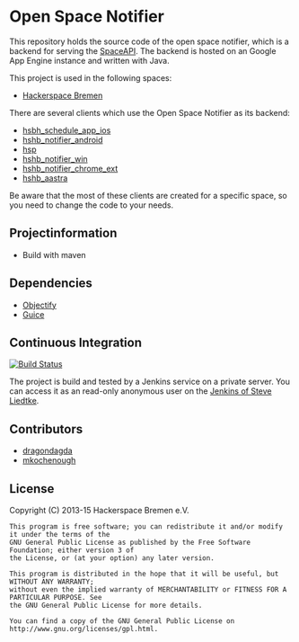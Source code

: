 Open Space Notifier
============================

This repository holds the source code of the open space notifier, which is a backend for serving the [SpaceAPI](http://spaceapi.net). The backend is hosted on an Google App Engine instance and written with Java. 

This project is used in the following spaces:
* [Hackerspace Bremen](https://hackerspacehb.appspot.com)

There are several clients which use the Open Space Notifier as its backend:
* [hsbh_schedule_app_ios](https://github.com/HackerspaceBremen/hsbh_schedule_app_ios)
* [hshb_notifier_android](https://github.com/HackerspaceBremen/hshb_notifier_android)
* [hsp](https://github.com/HackerspaceBremen/hsp)
* [hshb_notifier_win](https://github.com/HackerspaceBremen/hshb_notifier_win)
* [hshb_notifier_chrome_ext](https://github.com/HackerspaceBremen/hshb_notifier_chrome_ext)
* [hshb_aastra](https://github.com/HackerspaceBremen/hshb_aastra)

Be aware that the most of these clients are created for a specific space, so you need to change the code to your needs.

Projectinformation
------------------

- Build with maven

Dependencies
------------

- [Objectify](https://code.google.com/p/objectify-appengine) 
- [Guice](https://code.google.com/p/google-guice)

Continuous Integration
----------------------

[![Build Status](http://tools.steveliedtke.de/jenkins/job/open%20space%20notifier%20-%20master/badge/icon)](http://tools.steveliedtke.de/jenkins/job/open%20space%20notifier%20-%20master/)

The project is build and tested by a Jenkins service on a private server. You can access it as an 
read-only anonymous user on the [Jenkins of Steve Liedtke](http://tools.steveliedtke.de/jenkins/view/Hackerspace%20Projekte).

Contributors
------------

* [dragondagda](https://github.com/dragondagda)
* [mkochenough](https://github.com/mkochenough)


License
-------

  Copyright (C) 2013-15 Hackerspace Bremen e.V.
  
	This program is free software; you can redistribute it and/or modify it under the terms of the 
	GNU General Public License as published by the Free Software Foundation; either version 3 of 
	the License, or (at your option) any later version.
	
	This program is distributed in the hope that it will be useful, but WITHOUT ANY WARRANTY; 
	without even the implied warranty of MERCHANTABILITY or FITNESS FOR A PARTICULAR PURPOSE. See 
	the GNU General Public License for more details.
	
	You can find a copy of the GNU General Public License on http://www.gnu.org/licenses/gpl.html.
